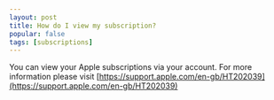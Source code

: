 ```yaml
---
layout: post
title: How do I view my subscription?
popular: false
tags: [subscriptions]
---
```

You can view your Apple subscriptions via your account. For more information please visit [https://support.apple.com/en-gb/HT202039](https://support.apple.com/en-gb/HT202039)
